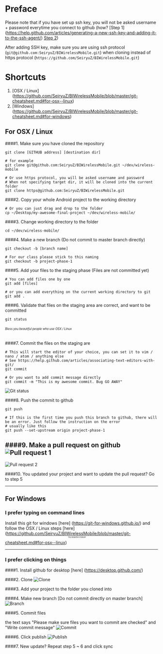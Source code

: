 # Preface

Please note that if you have set up ssh key, you will not be asked username + password everytime you connect to github (how? [Step 1] (https://help.github.com/articles/generating-a-new-ssh-key-and-adding-it-to-the-ssh-agent/) [Step 2](https://help.github.com/articles/adding-a-new-ssh-key-to-your-github-account/))

After adding SSH key, make sure you are using ssh protocol (`git@github.com:SeiryuZ/BIWirelessMobile.git`) when cloning instead of https protocol (`https://github.com/SeiryuZ/BIWirelessMobile.git`)


# Shortcuts

1. [OSX / Linux] (https://github.com/SeiryuZ/BIWirelessMobile/blob/master/git-cheatsheet.md#for-osx--linux)
2. [Windows] (https://github.com/SeiryuZ/BIWirelessMobile/blob/master/git-cheatsheet.md#for-windows)



## For OSX / Linux

####1. Make sure you have cloned the repository

  ```
git clone [GITHUB address] [destination dir]

# for example
git clone git@github.com:SeiryuZ/BIWirelessMobile.git ~/dev/wireless-mobile

# Or use https protocol, you will be asked username and password
# When not specifying target dir, it will be cloned into the current folder
git clone https@github.com:SeiryuZ/BIWirelessMobile.git 
```

####2. Copy your whole Android project to the working directory
  ```
# Or you can just drag and drop to the folder
cp ~/Desktop/my-awesome-final-project ~/dev/wireless-mobile/
```


####3. Change working directory to the folder
  ```
  cd ~/dev/wireless-mobile/
  ```


####4. Make a new branch (Do not commit to master branch directly)
  ```
  git checkout -b [branch name]
  
  # For our class please stick to this naming
  git checkout -b project-phase-1
  ```

####5. Add your files to the staging phase (Files are not committed yet)
  ```
  # You can add files one by one
  git add [files]
  
  # or you can add everything on the current working directory to git
  git add .
  ```
  
  
####6. Validate that files on the staging area are correct, and want to be committed

  ```
  git status
  ```
  
###### <sub><sub>Bless you beautiful people who use OSX / Linux</sub></sub>


####7. Commit the files on the staging are

   ```
   # This will start the editor of your choice, you can set it to vim / nano / atom / anything else 
   # See https://help.github.com/articles/associating-text-editors-with-git/
   git commit
   
   # Or you want to add commit message directly
   git commit -m "This is my awesome commit. Bug GO AWAY"
   ```
  ![Git status](DemoTeaching/images/git-status.png)


####8. Push the commit to github 
  ```
  git push
  
  # If this is the first time you push this branch to github, there will be an error. Just follow the instruction on the error
  # usually like this
  git push --set-upstream origin project-phase-1
  ```
  
  
####9. Make a pull request on github
  ![Pull request 1](DemoTeaching/images/pull-request-1.png)
  ---
  ![Pull request 2](DemoTeaching/images/pull-requestr-2.png)

  

####10. You updated your project and want to update the pull request? Go to step 5





------------------

## For Windows

### I prefer typing on command lines
Install this git for windows [here] (https://git-for-windows.github.io/) and follow the OSX / Linux steps [here]  (https://github.com/SeiryuZ/BIWirelessMobile/blob/master/git-cheatsheet.md#for-osx--linux) <sup><sup><sup><sup><sup>You beautiful creature</sup></sup></sup></sup></sup>

---

### I prefer clicking on things

####1. Install github for desktop [here] (https://desktop.github.com/)

####2. Clone 
  ![Clone](DemoTeaching/images/clone.png)


####3. Add your project to the folder you cloned into

####4. Make new branch [Do not commit directly on master branch]
  ![Branch](DemoTeaching/images/branch.png)

####5. Commit files

  the text says "Please make sure files you want to commit are checked" and "Write commit message"
  ![Commit](DemoTeaching/images/commit.png)

####6. Click publish
  ![Publish](DemoTeaching/images/publish.png)

####7. New update?  Repeat step 5 ~ 6 and click sync

